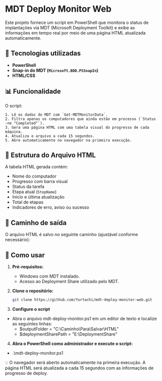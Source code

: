 # MDT Deploy Monitor Web

Este projeto fornece um script em PowerShell que monitora o status de implantações via MDT (Microsoft Deployment Toolkit) e exibe as informações em tempo real por meio de uma página HTML atualizada automaticamente.

## 🔧 Tecnologias utilizadas

- **PowerShell**
- **Snap-in do MDT (`Microsoft.BDD.PSSnapIn`)**
- **HTML/CSS**

## 📊 Funcionalidade

O script:

    1. Lê os dados do MDT com `Get-MDTMonitorData`.
    2. Filtra apenas os computadores que ainda estão em processo (`Status -ne "Completed"`).
    3. Gera uma página HTML com uma tabela visual do progresso de cada máquina.
    4. Atualiza o arquivo a cada 15 segundos.
    5. Abre automaticamente no navegador na primeira execução.

## 📂 Estrutura do Arquivo HTML

A tabela HTML gerada contém:

- Nome do computador
- Progresso com barra visual
- Status da tarefa
- Etapa atual (`StepName`)
- Início e última atualização
- Total de etapas
- Indicadores de erro, aviso ou sucesso

## 📁 Caminho de saída

O arquivo HTML é salvo no seguinte caminho (ajustável conforme necessário):

## 🚀 Como usar

1. **Pré-requisitos:**
   - Windows com MDT instalado.
   - Acesso ao Deployment Share utilizado pelo MDT.

2. **Clone o repositório:**
   ```bash
   git clone https://github.com/Yurtachi/mdt-deploy-monitor-web.git

3.  **Configure o script**
   - Abra o arquivo mdt-deploy-monitor.ps1 em um editor de texto e localize as seguintes linhas:
     - $outputFolder = "C:\\Caminho\\Para\\Salvar\\HTML"
     - $deploymentSharePath = "E:\\DeploymentShare"
    
4. **Abra o PowerShell como administrador e execute o script:**
  - .\mdt-deploy-monitor.ps1
  
💡 O navegador será aberto automaticamente na primeira execução. A página HTML será atualizada a cada 15 segundos com as informações de progresso de deploy.
   
